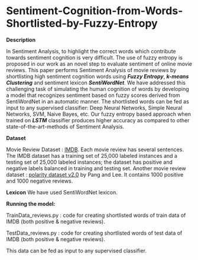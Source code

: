 # Sentiment-Cognition-from-Words-Shortlisted-by-Fuzzy-Entropy

**Description**

In Sentiment Analysis, to highlight the correct words which contribute towards sentiment cognition is very difficult. The use of fuzzy entropy is proposed in our work as an novel step to evaluate sentiment of online movie reviews. This paper performs Sentiment Analysis of movie reviews by shortlisting high sentiment cognition words using **_Fuzzy Entropy_**, **_k-means Clustering_** and sentiment lexicon **_SentiWordNet_**. We have addressed this challenging task of simulating the human cognition of words by developing a model that recognizes sentiment based on fuzzy scores derived from SentiWordNet in an automatic manner. The shortlisted words can be fed as input to any supervised classifier: Deep Neural Networks, Simple Neural Networks, SVM, Naive Bayes, etc. Our fuzzy entropy based approach when trained on **_LSTM_** classifier produces higher accuracy as compared to other state-of-the-art-methods of Sentiment Analysis.

**Dataset**

Movie Review Dataset : [IMDB](http://www.imdb.com/). Each movie review has several sentences. The IMDB dataset has a training set of 25,000 labeled instances and a testing set of 25,000 labeled instances; the dataset has positive and negative labels balanced in training and testing set. Another movie review dataset : [polarity dataset v2.0](http://www.cs.cornell.edu/people/pabo/movie-review-data/) by Pang and Lee. It contains 1000 positive and 1000 negative reviews.

**Lexicon**
We have used SentiWordNet lexicon.

**Running the model:**

TrainData_reviews.py : code for creating shortlisted words of train data of IMDB (both positive & negative reviews).

TestData_reviews.py : code for creating shortlisted words of test data of IMDB (both positive & negative reviews).

This data can be fed as input to any supervised classifier. 
